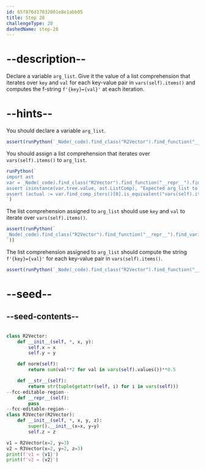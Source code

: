 ```yaml
---
id: 65f876d17832001e8e1abb05
title: Step 28
challengeType: 20
dashedName: step-28
---
```


# --description--

Declare a variable `arg_list`. Give it the value of a list comprehension that iterates over `key` and `val` for each key-value pair in `vars(self).items()` and computes the f-string `f'{key}={val}'` at each iteration.

# --hints--

You should declare a variable `arg_list`.

```js
assert(runPython(`_Node(_code).find_class("R2Vector").find_function("__repr__").has_variable("arg_list")`))
```

You should assign a list comprehension that iterates over `vars(self).items()` to `arg_list`.

```js
runPython(`
import ast
var = _Node(_code).find_class("R2Vector").find_function("__repr__").find_variable("arg_list")
assert isinstance(var.tree.value, ast.ListComp), "Expected arg_list to be a list comprehension"
assert (actual := var.find_comp_iters()[0].is_equivalent("vars(self).items()")), f"Expected vars(self).items(), got {actual}"
`)
```

The list comprehension assigned to `arg_list` should use `key` and `val` to iterate over `vars(self).items()`.

```js
assert(runPython(`
_Node(_code).find_class("R2Vector").find_function("__repr__").find_variable("arg_list").find_comp_targets()[0].is_equivalent("key, val")
`))
```

The list comprehension assigned to `arg_list` should compute the string `f'{key}={val}'` for each key-value pair in `vars(self).items()`.

```js
assert(runPython(`_Node(_code).find_class("R2Vector").find_function("__repr__").find_variable("arg_list").find_comp_expr().is_equivalent("f'{key}={val}'")`))
```

# --seed--

## --seed-contents--

```py

class R2Vector:
    def __init__(self, *, x, y):
        self.x = x
        self.y = y

    def norm(self):
        return sum(val**2 for val in vars(self).values())**0.5

    def __str__(self):
        return str(tuple(getattr(self, i) for i in vars(self)))
--fcc-editable-region--
    def __repr__(self):
        pass
--fcc-editable-region--
class R3Vector(R2Vector):
    def __init__(self, *, x, y, z):
        super().__init__(x=x, y=y)
        self.z = z

v1 = R2Vector(x=2, y=3)
v2 = R3Vector(x=2, y=2, z=3)
print(f'v1 = {v1}')
print(f'v2 = {v2}')
```
